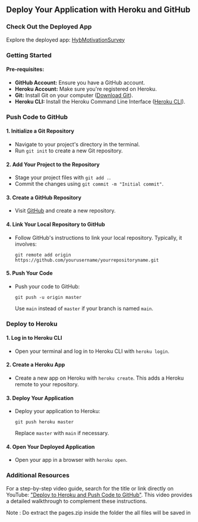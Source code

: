 ## Deploy Your Application with Heroku and GitHub

### Check Out the Deployed App
Explore the deployed app: [HybMotivationSurvey](https://hybmotivationsurvey-7b5b3d0eb29e.herokuapp.com/)

### Getting Started

#### Pre-requisites:
- **GitHub Account:** Ensure you have a GitHub account.
- **Heroku Account:** Make sure you're registered on Heroku.
- **Git:** Install Git on your computer ([Download Git](https://git-scm.com/downloads)).
- **Heroku CLI:** Install the Heroku Command Line Interface ([Heroku CLI](https://devcenter.heroku.com/articles/heroku-cli)).

### Push Code to GitHub

#### 1. Initialize a Git Repository
- Navigate to your project's directory in the terminal.
- Run `git init` to create a new Git repository.

#### 2. Add Your Project to the Repository
- Stage your project files with `git add .`.
- Commit the changes using `git commit -m "Initial commit"`.

#### 3. Create a GitHub Repository
- Visit [GitHub](https://github.com/) and create a new repository.

#### 4. Link Your Local Repository to GitHub
- Follow GitHub's instructions to link your local repository. Typically, it involves:
  ```
  git remote add origin https://github.com/yourusername/yourrepositoryname.git
  ```

#### 5. Push Your Code
- Push your code to GitHub:
  ```
  git push -u origin master
  ```
  Use `main` instead of `master` if your branch is named `main`.

### Deploy to Heroku

#### 1. Log in to Heroku CLI
- Open your terminal and log in to Heroku CLI with `heroku login`.

#### 2. Create a Heroku App
- Create a new app on Heroku with `heroku create`. This adds a Heroku remote to your repository.

#### 3. Deploy Your Application
- Deploy your application to Heroku:
  ```
  git push heroku master
  ```
  Replace `master` with `main` if necessary.

#### 4. Open Your Deployed Application
- Open your app in a browser with `heroku open`.

### Additional Resources

For a step-by-step video guide, search for the title or link directly on YouTube: ["Deploy to Heroku and Push Code to GitHub"](https://www.youtube.com/watch?v=nJHrSvYxzjE&t=306s). This video provides a detailed walkthrough to complement these instructions.


Note : Do extract the pages.zip inside the folder the all files will be saved in
